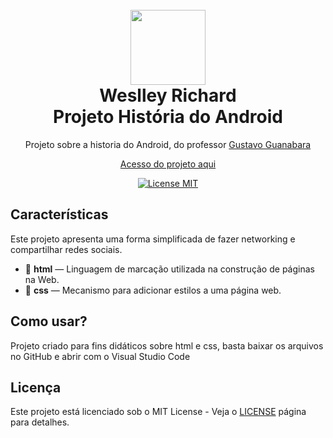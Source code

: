 
<h1 align="center">
<br>
  <img src="https://github.com/weslleyrichardi/Projeto-Networking/blob/main/style/avatar.png" alt="" width="120">
<br>
  Weslley Richard
<br>
Projeto História do Android
</h1>

<p align="center">Projeto sobre a historia do Android, do professor <a href="https://github.com/gustavoguanabara">Gustavo Guanabara</a>
<p align="center"><a href="https://weslleyrichardi.github.io/Projeto-Android">Acesso do projeto aqui</a></p>
<p align="center">
  <a href="https://opensource.org/licenses/MIT">
    <img src="https://img.shields.io/badge/License-MIT-blue.svg" alt="License MIT">
  </a>
</p>

## Características
[//]: # (Add the features of your project here:)
Este projeto apresenta uma forma simplificada de fazer networking e compartilhar redes sociais.
- 📌 **html** — Linguagem de marcação utilizada na construção de páginas na Web.
- 📌 **css** — Mecanismo para adicionar estilos a uma página web.

## Como usar?

Projeto criado para fins didáticos sobre html e css, basta baixar os arquivos no GitHub e abrir com o Visual Studio Code
<br>

## Licença

Este projeto está licenciado sob o MIT License - Veja o [LICENSE](https://opensource.org/licenses/MIT) página para detalhes.
